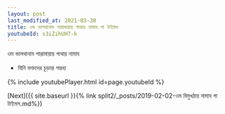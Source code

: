 ```yaml
---
layout: post
last_modified_at: 2021-03-30
title: ওম ভালথানাম পারামায়ায় গাথায় নামায গা টাইমস
youtubeId: s3iZihUH7-k
---
```

 
 
 ওম ভালথানাম পারামায়ায় গাথায় নামায  
 
 -  যিনি ভক্তদের চূড়ান্ত গন্তব্য 
 
  
 
  
 
 
 
 
 
 


{% include youtubePlayer.html id=page.youtubeId %}
 
[Next]({{ site.baseurl }}{% link  split2/_posts/2019-02-02-ওম বিমুখঠায় নামায গা টাইমস.md%})
 
